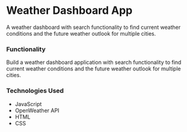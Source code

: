 # Weather Dashboard App

A weather dashboard with search functionality to find current weather conditions and the future weather outlook for multiple cities.

### Functionality

Build a weather dashboard application with search functionality to find current weather conditions and the future weather outlook for multiple cities. 



### Technologies Used 
- JavaScript
- OpenWeather API
- HTML
- CSS


